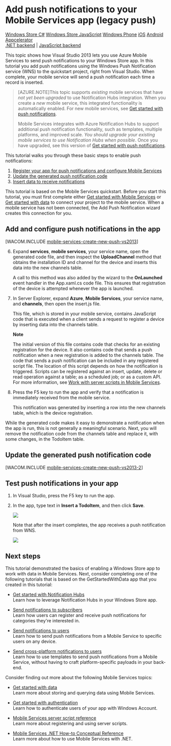 <properties pageTitle="Get started with push notifications (Windows Store) | Mobile Dev Center" metaKeywords="" description="Learn how to use Azure Mobile Services to send push notifications to your Windows Store app (legacy push)." metaCanonical="" services="mobile-services,notification-hubs" documentationCenter="Mobile" title="Get started with push notifications in Mobile Services (legacy push)" authors="glenga" solutions="" manager="dwrede" editor="" />

<tags ms.service="mobile-services" ms.workload="mobile" ms.tgt_pltfrm="mobile-windows-store" ms.devlang="dotnet" ms.topic="article" ms.date="09/11/2014" ms.author="glenga" />

# Add push notifications to your Mobile Services app (legacy push)

<div class="dev-center-tutorial-selector sublanding">
    <a href="/en-us/documentation/articles/mobile-services-windows-store-dotnet-get-started-push" title="Windows Store C#" class="current">Windows Store C#</a>
    <a href="/en-us/documentation/articles/mobile-services-windows-store-javascript-get-started-push" title="Windows Store JavaScript">Windows Store JavaScript</a>
    <a href="/en-us/documentation/articles/mobile-services-windows-phone-get-started-push" title="Windows Phone">Windows Phone</a>
    <a href="/en-us/documentation/articles/mobile-services-ios-get-started-push" title="iOS">iOS</a>
    <a href="/en-us/documentation/articles/mobile-services-android-get-started-push" title="Android">Android</a>
<!--    <a href="/en-us/documentation/articles/partner-xamarin-mobile-services-ios-get-started-push" title="Xamarin.iOS">Xamarin.iOS</a>
    <a href="/en-us/documentation/articles/partner-xamarin-mobile-services-android-get-started-push" title="Xamarin.Android">Xamarin.Android</a> -->
	<a href="/en-us/documentation/articles/partner-appcelerator-mobile-services-javascript-backend-appcelerator-get-started-push" title="Appcelerator">Appcelerator</a>
</div>

<div class="dev-center-tutorial-subselector"><a href="/en-us/documentation/articles/mobile-services-dotnet-backend-windows-store-dotnet-get-started-push/" title=".NET backend">.NET backend</a> | <a href="/en-us/documentation/articles/mobile-services-windows-store-dotnet-get-started-push/"  title="JavaScript backend" class="current">JavaScript backend</a></div>	

This topic shows how Visual Studio 2013 lets you use Azure Mobile Services to send push notifications to your Windows Store app. In this tutorial you add push notifications using the Windows Push Notification service (WNS) to the quickstart project, right from Visual Studio. When complete, your mobile service will send a push notification each time a record is inserted.

>[AZURE.NOTE]This topic supports <em>existing</em> mobile services that have <em>not yet been upgraded</em> to use Notification Hubs integration. When you create a <em>new</em> mobile service, this integrated functionality is automatically enabled. For new mobile services, see [Get started with push notifications](/en-us/documentation/articles/mobile-services-javascript-backend-windows-store-dotnet-get-started-push/).
>
>Mobile Services integrates with Azure Notification Hubs to support additional push notification functionality, such as templates, multiple platforms, and improved scale. <em>You should upgrade your existing mobile services to use Notification Hubs when possible</em>. Once you have upgraded, see this version of [Get started with push notifications](/en-us/documentation/articles/mobile-services-javascript-backend-windows-store-dotnet-get-started-push/).

This tutorial walks you through these basic steps to enable push notifications:

1. [Register your app for push notifications and configure Mobile Services]
2. [Update the generated push notification code]
3. [Insert data to receive notifications]

This tutorial is based on the Mobile Services quickstart. Before you start this tutorial, you must first complete either [Get started with Mobile Services] or [Get started with data] to connect your project to the mobile service. When a mobile service has not been connected, the Add Push Notification wizard creates this connection for you. 

<h2><a name="register"></a>Add and configure push notifications in the app</h2>

[WACOM.INCLUDE [mobile-services-create-new-push-vs2013](../includes/mobile-services-create-new-push-vs2013.md)]

<ol start="6">
<li><p>Expand <strong>services</strong>, <strong>mobile services</strong>, your service name, open the generated code file, and then inspect the <strong>UploadChannel</strong> method that obtains the installation ID and channel for the device and inserts this data into the new channels table.</p> 

<p>A call to this method was also added by the wizard to the <strong>OnLaunched</strong> event handler in the App.xaml.cs code file. This ensures that registration of the device is attempted whenever the app is launched.</p></li> 
<li><p>In Server Explorer, expand <strong>Azure</strong>, <strong>Mobile Services</strong>, your service name, and <strong>channels</strong>, then open the insert.js file.</p> 

<p>This file, which is stored in your mobile service, contains JavaScript code that is executed when a client sends a request to register a device by inserting data into the channels table.</p> 

<div class="dev-callout"><b>Note</b>
	<p>The initial version of this file contains code that checks for an existing registration for the device. It also contains code that sends a push notification when a new registration is added to the channels table. The code that sends a push notification can be included in any registered script file. The location of this script depends on how the notification is triggered. Scripts can be registered against an insert, update, delete or read operation against a table; as a scheduled job; or as a custom API. For more information, see <a href="http://go.microsoft.com/fwlink/p/?LinkID=287178">Work with server scripts in Mobile Services</a>.</p>
</div>
</li> 
<li><p>Press the F5 key to run the app and verify that a notification is immediately received from the mobile service.</p>
<p>This notification was generated by inserting a row into the new channels table, which is the device registration.</p>
</li>
</ol>
While the generated code makes it easy to demonstrate a notification when the app is run, this is not generally a meaningful scenario. Next, you will remove the notification code from the channels table and replace it, with some changes, in the TodoItem table. 

<h2><a name="update-scripts"></a>Update the generated push notification code</h2>

[WACOM.INCLUDE [mobile-services-create-new-push-vs2013-2](../includes/mobile-services-create-new-push-vs2013-2.md)]

<h2><a name="test"></a>Test push notifications in your app</h2>

1. In Visual Studio, press the F5 key to run the app.

2. In the app, type text in **Insert a TodoItem**, and then click **Save**.

   	![][13]

   	Note that after the insert completes, the app receives a push notification from WNS.

   	![][14]

## <a name="next-steps"> </a>Next steps

This tutorial demonstrated the basics of enabling a Windows Store app to work with data in Mobile Services. Next, consider completing one of the following tutorials that is based on the GetStartedWithData app that you created in this tutorial:

+ [Get started with Notification Hubs]
  <br/>Learn how to leverage Notification Hubs in your Windows Store app.

+ [Send notifications to subscribers]
	<br/>Learn how users can register and receive push notifications for categories they're interested in.

+ [Send notifications to users]
	<br/>Learn how to send push notifications from a Mobile Service to specific users on any device.

+ [Send cross-platform notifications to users]
	<br/>Learn how to use templates to send push notifications from a Mobile Service, without having to craft platform-specific payloads in your back-end.

Consider finding out more about the following Mobile Services topics:

* [Get started with data]
  <br/>Learn more about storing and querying data using Mobile Services.

* [Get started with authentication]
  <br/>Learn how to authenticate users of your app with Windows Account.

* [Mobile Services server script reference]
  <br/>Learn more about registering and using server scripts.

* [Mobile Services .NET How-to Conceptual Reference]
  <br/>Learn more about how to use Mobile Services with .NET.

<!-- Anchors. -->
[Register your app for push notifications and configure Mobile Services]: #register
[Update the generated push notification code]: #update-scripts
[Insert data to receive notifications]: #test
[Next Steps]:#next-steps

<!-- Images. -->











[13]: ./media/mobile-services-windows-store-dotnet-get-started-push/mobile-quickstart-push1.png
[14]: ./media/mobile-services-windows-store-dotnet-get-started-push/mobile-quickstart-push2.png




<!-- URLs. -->
[Submit an app page]: http://go.microsoft.com/fwlink/p/?LinkID=266582
[My Applications]: http://go.microsoft.com/fwlink/p/?LinkId=262039
[Live SDK for Windows]: http://go.microsoft.com/fwlink/p/?LinkId=262253
[Get started with Mobile Services]: /en-us/develop/mobile/tutorials/get-started/
[Get started with data]: /en-us/develop/mobile/tutorials/get-started-with-data-dotnet/
[Get started with authentication]: /en-us/develop/mobile/tutorials/get-started-with-users-dotnet
[Get started with push notifications]: /en-us/develop/mobile/tutorials/get-started-with-push-dotnet
[Push notifications to app users]: /en-us/develop/mobile/tutorials/push-notifications-to-users-dotnet
[Authorize users with scripts]: /en-us/develop/mobile/tutorials/authorize-users-in-scripts-dotnet
[JavaScript and HTML]: /en-us/develop/mobile/tutorials/get-started-with-push-js

[Azure Management Portal]: https://manage.windowsazure.com/
[wns object]: http://go.microsoft.com/fwlink/p/?LinkId=260591
[Mobile Services .NET How-to Conceptual Reference]: /en-us/develop/mobile/how-to-guides/work-with-net-client-library/
[Validate and modify data with scripts]: /en-us/develop/mobile/tutorials/validate-modify-and-augment-data-dotnet
[Refine queries with paging]: /en-us/develop/mobile/tutorials/add-paging-to-data-dotnet
[Get started with Notification Hubs]: /en-us/manage/services/notification-hubs/getting-started-windows-dotnet/
[What are Notification Hubs?]: /en-us/develop/net/how-to-guides/service-bus-notification-hubs/
[Send notifications to subscribers]: /en-us/manage/services/notification-hubs/breaking-news-dotnet/
[Send notifications to users]: /en-us/manage/services/notification-hubs/notify-users/
[Send cross-platform notifications to users]: /en-us/manage/services/notification-hubs/notify-users-xplat-mobile-services/
[Mobile Services server script reference]: http://go.microsoft.com/fwlink/?LinkId=262293
